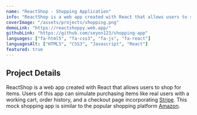 ```yaml
---
name: "ReactShop - Shopping Application"
info: "ReactShop is a web app created with React that allows users to shop for items. Users of this app can simulate purchasing items like real users with a working cart, order history, and a checkout page incorporating Stripe. This mock shopping app is similar to the popular shopping platform Amazon."
coverImage: "/assets/projects/shopping.png"
demoLink: "https://reactshoppy.web.app/"
githubLink: "https://github.com/seyon123/shopping-app"
languages: ["fa-html5", "fa-css3", "fa-js", "fa-react"]
languagesAlt: ["HTML5", "CSS3", "Javascript", "React"]
featured: true
---
```


## Project Details

ReactShop is a web app created with React that allows users to shop for items. Users of this app can simulate purchasing items like real users with a working cart, order history, and a checkout page incorporating [Stripe](https://stripe.com/). This mock shopping app is similar to the popular shopping platform [Amazon](https://amzn.to/3sF7dKO).
